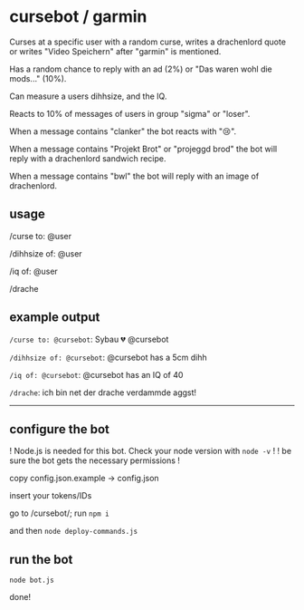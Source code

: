 # cursebot / garmin
Curses at a specific user with a random curse, writes a drachenlord quote or writes "Video Speichern" after "garmin" is mentioned. 

Has a random chance to reply with an ad (2%) or "Das waren wohl die mods..." (10%). 

Can measure a users dihhsize, and the IQ. 

Reacts to 10% of messages of users in group "sigma" or "loser". 

When a message contains "clanker" the bot reacts with "😢". 

When a message contains "Projekt Brot" or "projeggd brod" the bot will reply with a drachenlord sandwich recipe. 

When a message contains "bwl" the bot will reply with an image of drachenlord.


## usage
/curse to: @user

/dihhsize of: @user

/iq of: @user

/drache


## example output
```/curse to: @cursebot```: Sybau 💔 @cursebot

```/dihhsize of: @cursebot```: @cursebot has a 5cm dihh

```/iq of: @cursebot```: @cursebot has an IQ of 40

```/drache```: ich bin net der drache verdammde aggst!

---

## configure the bot

! Node.js is needed for this bot. Check your node version with ```node -v``` !
! be sure the bot gets the necessary permissions !

copy config.json.example -> config.json

insert your tokens/IDs

go to /cursebot/; run ```npm i ```

and then ```node deploy-commands.js ```

## run the bot

```node bot.js```

done!





